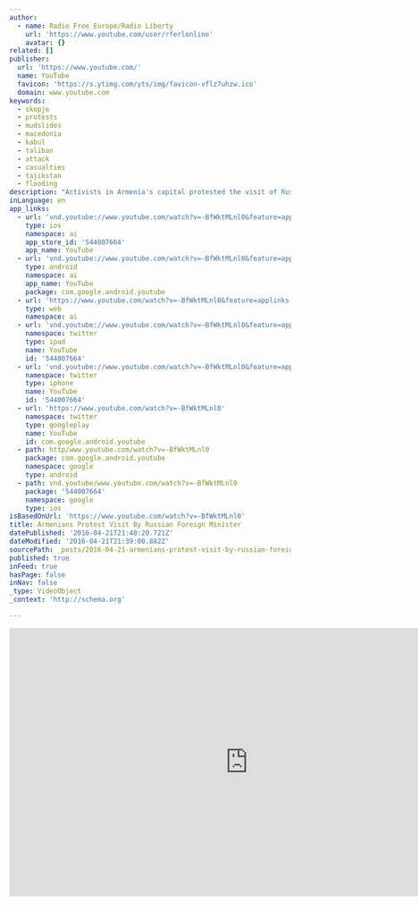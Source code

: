 ```yaml
---
author:
  - name: Radio Free Europe/Radio Liberty
    url: 'https://www.youtube.com/user/rferlonline'
    avatar: {}
related: []
publisher:
  url: 'https://www.youtube.com/'
  name: YouTube
  favicon: 'https://s.ytimg.com/yts/img/favicon-vflz7uhzw.ico'
  domain: www.youtube.com
keywords:
  - skopje
  - protests
  - mudslides
  - macedonia
  - kabul
  - taliban
  - attack
  - casualties
  - tajikstan
  - flooding
description: "Activists in Armenia's capital protested the visit of Russian Foreign Minister Sergei Lavrov. They marched on April 21 from Yerevan's Liberty Square to the R..."
inLanguage: en
app_links:
  - url: 'vnd.youtube://www.youtube.com/watch?v=-BfWktMLnl0&feature=applinks'
    type: ios
    namespace: ai
    app_store_id: '544007664'
    app_name: YouTube
  - url: 'vnd.youtube://www.youtube.com/watch?v=-BfWktMLnl0&feature=applinks'
    type: android
    namespace: ai
    app_name: YouTube
    package: com.google.android.youtube
  - url: 'https://www.youtube.com/watch?v=-BfWktMLnl0&feature=applinks'
    type: web
    namespace: ai
  - url: 'vnd.youtube://www.youtube.com/watch?v=-BfWktMLnl0&feature=applinks'
    namespace: twitter
    type: ipad
    name: YouTube
    id: '544007664'
  - url: 'vnd.youtube://www.youtube.com/watch?v=-BfWktMLnl0&feature=applinks'
    namespace: twitter
    type: iphone
    name: YouTube
    id: '544007664'
  - url: 'https://www.youtube.com/watch?v=-BfWktMLnl0'
    namespace: twitter
    type: googleplay
    name: YouTube
    id: com.google.android.youtube
  - path: http/www.youtube.com/watch?v=-BfWktMLnl0
    package: com.google.android.youtube
    namespace: google
    type: android
  - path: vnd.youtube/www.youtube.com/watch?v=-BfWktMLnl0
    package: '544007664'
    namespace: google
    type: ios
isBasedOnUrl: 'https://www.youtube.com/watch?v=-BfWktMLnl0'
title: Armenians Protest Visit By Russian Foreign Minister
datePublished: '2016-04-21T21:40:20.721Z'
dateModified: '2016-04-21T21:39:00.882Z'
sourcePath: _posts/2016-04-21-armenians-protest-visit-by-russian-foreign-minister.md
published: true
inFeed: true
hasPage: false
inNav: false
_type: VideoObject
_context: 'http://schema.org'

---
```

<iframe src="https://cdn.embedly.com/widgets/media.html?src=https%3A%2F%2Fwww.youtube.com%2Fembed%2F-BfWktMLnl0%3Ffeature%3Doembed&amp;url=https%3A%2F%2Fwww.youtube.com%2Fwatch%3Fv%3D-BfWktMLnl0&amp;image=https%3A%2F%2Fi.ytimg.com%2Fvi%2F-BfWktMLnl0%2Fhqdefault.jpg&amp;key=b7d04c9b404c499eba89ee7072e1c4f7&amp;type=text%2Fhtml&amp;schema=youtube" width="854" height="480" scrolling="no" frameborder="0" allowfullscreen="" style=""></iframe>